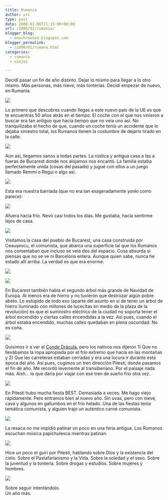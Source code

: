 ```yaml
---
title: Rumanía
author: uri
type: post
date: 2008-01-06T21:15:00+00:00
url: /2008/01/rumania/
blogger_blog:
  - enochrooted.blogspot.com
blogger_permalink:
  - /2008/01/rumana.html
categories:
  - rumanía
  - viajes

---
```

Decidí pasar un fin de año distinto. Dejar lo mismo para llegar a lo otro mismo. Más personas, más nieve, más tonterías. Decidí empezar de nuevo, en Rumanía.

[<img style="display:block;text-align:center;cursor:hand;margin:0 auto 10px;" src="http://bp3.blogger.com/_WEHvyZj_jiU/R4FWpAP8XwI/AAAAAAAABEY/YLpzpZKkJAQ/s320/DSC05776.JPG" border="0" />][1]

Lo primero que descubres cuando llegas a este nuevo país de la UE es que te encuentras 50 años atrás en el tiempo. El coche con el que nos vinieron a buscar era tan antiguo que hacía tiempo que no veía uno así. No tranquilizaba el hecho de que, cuando un coche tenía un accidente que lo dejaba siniestro total, los Rumanos tienen la costumbre de dejarlo tirado en la calle.

[<img style="display:block;text-align:center;cursor:hand;margin:0 auto 10px;" src="http://bp1.blogger.com/_WEHvyZj_jiU/R4FG-gP8XlI/AAAAAAAABDA/Lg8PmG3V0Lk/s320/cotxe-Romania.jpg" border="0" />][2]

Aún así, llegamos sanos a todas partes. La rústica y antigua casa a las a fueras de Bucarest donde nos alojamos nos encantó. La familia estaba perfectamente unida (cosas del pasado) y jugué con ellos a un juego llamado Remmi o Regui o algo así.

[<img style="display:block;text-align:center;cursor:hand;margin:0 auto 10px;" src="http://bp1.blogger.com/_WEHvyZj_jiU/R4FOTgP8XmI/AAAAAAAABDI/-XO-5d89FC0/s320/joc-Romania.jpg" border="0" />][3]

Esta era nuestra barriada (que no era tan exageradamente yonki como parece):

[<img style="display:block;text-align:center;cursor:hand;margin:0 auto 10px;" src="http://bp3.blogger.com/_WEHvyZj_jiU/R4FRgAP8XqI/AAAAAAAABDo/TNnFxDGeHUA/s320/barriada-Rumania.jpg" border="0" />][4]

Afuera hacía frío. Nevó casi todos los días. Me gustaba, hacía sentirme lejos de casa. 

[<img style="display:block;text-align:center;cursor:hand;margin:0 auto 10px;" src="http://bp0.blogger.com/_WEHvyZj_jiU/R4FR7QP8XrI/AAAAAAAABDw/ed7iOBDLuEY/s320/bucar-Romania.jpg" border="0" />][5]

Visitamos la casa del pueblo de Bucarest, una casa construida por Ceauşescu, el comunista, que abarca una superficie tal que los Rumanos nos comentaban que incluso se veía des del espacio. Cosa absurda si piensas que no se ve ni Barcelona entera. Aunque quien sabe, nunca he estado allí arriba. La verdad es que era enorme.

[<img style="display:block;text-align:center;cursor:hand;margin:0 auto 10px;" src="http://bp2.blogger.com/_WEHvyZj_jiU/R4FPowP8XnI/AAAAAAAABDQ/uZZGuiAqfJA/s320/Populus.jpg" border="0" />][6]

[<img style="display:block;text-align:center;cursor:hand;margin:0 auto 10px;" src="http://bp2.blogger.com/_WEHvyZj_jiU/R4FP9wP8XoI/AAAAAAAABDY/cpa77zZFHO0/s320/uri-populus.jpg" border="0" />][7]

En Bucarest también había el segundo árbol más grande de Navidad de Europa. Al menos era de hierro y no tuvieron que destrozar algún pobre abeto. Lo estúpido de todo eso (aparte del asunto en sí de tener un árbol de hierro iluminado con millones de lucecitas en medio de la plaza de la revolución) es que el suministro eléctrico de la ciudad no soporta tener el árbol encendido y ciertas calles encendidas a la vez. Así pues, cuando el árbol estaba encendido, muchas calles quedaban en plena oscuridad. No es coña.

[<img style="display:block;text-align:center;cursor:hand;margin:0 auto 10px;" src="http://bp3.blogger.com/_WEHvyZj_jiU/R4FQ4AP8XpI/AAAAAAAABDg/Zy6E9U6AY_w/s320/arbre-Romania.jpg" border="0" />][8]

Quisimos ir a ver al [Conde Drácula][9], pero los nativos nos dijeron 1) Que no llevábamos la ropa apropiada por el frío extremo que hacía en las montañas y 2) Que las carreteras estaban cerradas y era una locura ir durante esta época del año. Así pues, cogimos un tren dirección Pitesti, donde pasamos el fin de año. Me recordó levemente al transiberiano. Por el paisaje nada más. Aish&#8230; lo que daría por viajar con ese tren de sueño frío otra vez.

[<img style="display:block;text-align:center;cursor:hand;margin:0 auto 10px;" src="http://bp2.blogger.com/_WEHvyZj_jiU/R4FSpwP8XsI/AAAAAAAABD4/aWGGs-SX2qQ/s320/trans-Romania.jpg" border="0" />][10]

En Pitesti hubo mucha fiesta BEST. Demasiada a veces. Me hago viejo rápidamente. Pero entramos bien al nuevo año. Sin uvas, pero con nieve, cava y algunos en gallumbos en el frío helado. Una de las fiestas tenía temática comunista, y alguien trajo un auténtico carné comunista.

[<img style="display:block;text-align:center;cursor:hand;margin:0 auto 10px;" src="http://bp2.blogger.com/_WEHvyZj_jiU/R4FTjwP8XtI/AAAAAAAABEA/XkWyBVf0NdM/s320/carnet-Romania.jpg" border="0" />][11]

La resaca no me impidió patinar un poco en una feria antigua. Los Rumanos escuchan música papichulesca mientras patinan.

[<img style="display:block;text-align:center;cursor:hand;margin:0 auto 10px;" src="http://bp1.blogger.com/_WEHvyZj_jiU/R4FT8gP8XuI/AAAAAAAABEI/ehW_ZV6590o/s320/skate-rumania.jpg" border="0" />][12]

Hice un poco el guiri por Pitesti, hablando sobre Dios y la existencia del cielo. Sobre el Pastafarianismo y la Vida. Sobre la soledad y el sexo. Sobre la juventud y la tontería. Sobre drogas y estudios. Sobre mujeres y hombres.

[<img style="display:block;text-align:center;cursor:hand;margin:0 auto 10px;" src="http://bp0.blogger.com/_WEHvyZj_jiU/R4FUdQP8XvI/AAAAAAAABEQ/opYQ7tDYiDw/s320/pitesti-Romania.jpg" border="0" />][13]

Sobre seguir intentándolo.  
Un año más.

 [1]: http://bp3.blogger.com/_WEHvyZj_jiU/R4FWpAP8XwI/AAAAAAAABEY/YLpzpZKkJAQ/s1600-h/DSC05776.JPG
 [2]: http://bp1.blogger.com/_WEHvyZj_jiU/R4FG-gP8XlI/AAAAAAAABDA/Lg8PmG3V0Lk/s1600-h/cotxe-Romania.jpg
 [3]: http://bp1.blogger.com/_WEHvyZj_jiU/R4FOTgP8XmI/AAAAAAAABDI/-XO-5d89FC0/s1600-h/joc-Romania.jpg
 [4]: http://bp3.blogger.com/_WEHvyZj_jiU/R4FRgAP8XqI/AAAAAAAABDo/TNnFxDGeHUA/s1600-h/barriada-Rumania.jpg
 [5]: http://bp0.blogger.com/_WEHvyZj_jiU/R4FR7QP8XrI/AAAAAAAABDw/ed7iOBDLuEY/s1600-h/bucar-Romania.jpg
 [6]: http://bp2.blogger.com/_WEHvyZj_jiU/R4FPowP8XnI/AAAAAAAABDQ/uZZGuiAqfJA/s1600-h/Populus.jpg
 [7]: http://bp2.blogger.com/_WEHvyZj_jiU/R4FP9wP8XoI/AAAAAAAABDY/cpa77zZFHO0/s1600-h/uri-populus.jpg
 [8]: http://bp3.blogger.com/_WEHvyZj_jiU/R4FQ4AP8XpI/AAAAAAAABDg/Zy6E9U6AY_w/s1600-h/arbre-Romania.jpg
 [9]: http://en.wikipedia.org/wiki/Vlad_Tepes
 [10]: http://bp2.blogger.com/_WEHvyZj_jiU/R4FSpwP8XsI/AAAAAAAABD4/aWGGs-SX2qQ/s1600-h/trans-Romania.jpg
 [11]: http://bp2.blogger.com/_WEHvyZj_jiU/R4FTjwP8XtI/AAAAAAAABEA/XkWyBVf0NdM/s1600-h/carnet-Romania.jpg
 [12]: http://bp1.blogger.com/_WEHvyZj_jiU/R4FT8gP8XuI/AAAAAAAABEI/ehW_ZV6590o/s1600-h/skate-rumania.jpg
 [13]: http://bp0.blogger.com/_WEHvyZj_jiU/R4FUdQP8XvI/AAAAAAAABEQ/opYQ7tDYiDw/s1600-h/pitesti-Romania.jpg